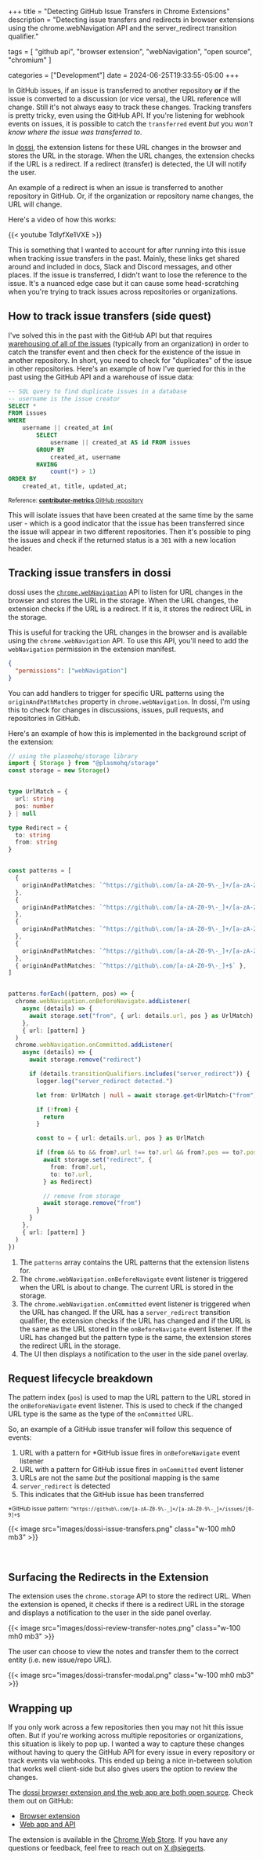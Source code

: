 +++
title = "Detecting GitHub Issue Transfers in Chrome Extensions"
description = "Detecting issue transfers and redirects in browser extensions using the chrome.webNavigation API and the server_redirect transition qualifier."

tags = [
  "github api", 
  "browser extension",
  "webNavigation", 
  "open source",
  "chromium"
]

categories = ["Development"]
date = 2024-06-25T19:33:55-05:00
+++


In GitHub issues, if an issue is transferred to another repository **or** if the issue is converted to a discussion (or vice versa), the URL reference will change. Still it's not always easy to track these changes. Tracking transfers is pretty tricky, even using the GitHub API. If you're listening for webhook events on issues, it is possible to catch the `transferred` event *but* you *won't know where the issue was transferred to*.

In [dossi](https://dossi.dev), the extension listens for these URL changes in the browser and stores the URL in the storage. When the URL changes, the extension checks if the URL is a redirect. If a redirect (transfer) is detected, the UI will notify the user.

An example of a redirect is when an issue is transferred to another repository in GitHub. Or, if the organization or repository name changes, the URL will change.

Here's a video of how this works:

{{< youtube TdlyfXe1VXE >}}


This is something that I wanted to account for after running into this issue when tracking issue transfers in the past. Mainly, these links get shared around and included in docs, Slack and Discord messages, and other places. If the issue is transferred, I didn't want to lose the reference to the issue. It's a nuanced edge case but it can cause some head-scratching when you're trying to track issues across repositories or organizations.

## How to track issue transfers (side quest)

I've solved this in the past with the GitHub API but that requires [warehousing of all of the issues](https://github.com/siegerts/contributor-metrics/tree/main) (typically from an organization) in order to catch the transfer event and then check for the existence of the issue in another repository. In short, you need to check for "duplicates" of the issue in other repositories. Here's an example of how I've queried for this in the past using the GitHub API and a warehouse of issue data:

```sql
-- SQL query to find duplicate issues in a database
-- username is the issue creator
SELECT *
FROM issues
WHERE
	username || created_at in(
		SELECT
			username || created_at AS id FROM issues
		GROUP BY
			created_at, username
		HAVING
			count(*) > 1)
ORDER BY
	created_at, title, updated_at;
```
<small>Reference: [**contributor-metrics** GitHub repository](https://github.com/siegerts/contributor-metrics/blob/93b703e0504f300e441f623b5a5ba3a3d62455f9/chalicelib/transfers.py#L35)
</small>

This will isolate issues that have been created at the same time by the same user - which is a good indicator that the issue has been transferred since the issue will appear in two different repositories. Then it's possible to ping the issues and check if the returned status is a `301` with a new location header.

## Tracking issue transfers in dossi

dossi uses the [`chrome.webNavigation`](https://developer.chrome.com/docs/extensions/reference/api/webNavigation) API to listen for URL changes in the browser and stores the URL in the storage. When the URL changes, the extension checks if the URL is a redirect. If it is, it stores the redirect URL in the storage. 

This is useful for tracking the URL changes in the browser and is available using the `chrome.webNavigation` API. To use this API, you'll need to add the `webNavigation` permission in the extension manifest.

```json
{
  "permissions": ["webNavigation"]
}
```

You can add handlers to trigger for specific URL patterns using the `originAndPathMatches` property in `chrome.webNavigation`. In dossi, I'm using this to check for changes in discussions, issues, pull requests, and repositories in GitHub.

Here's an example of how this is implemented in the background script of the extension:

```ts
// using the plasmohq/storage library
import { Storage } from "@plasmohq/storage"
const storage = new Storage()


type UrlMatch = {
  url: string
  pos: number
} | null

type Redirect = {
  to: string
  from: string
}


const patterns = [
  {
    originAndPathMatches: `^https://github\.com/[a-zA-Z0-9\-_]+/[a-zA-Z0-9\-_]+/discussions/[0-9]+$`,
  },
  {
    originAndPathMatches: `^https://github\.com/[a-zA-Z0-9\-_]+/[a-zA-Z0-9\-_]+/issues/[0-9]+$`,
  },
  {
    originAndPathMatches: `^https://github\.com/[a-zA-Z0-9\-_]+/[a-zA-Z0-9\-_]+/pulls/[0-9]+$`,
  },
  {
    originAndPathMatches: `^https://github\.com/[a-zA-Z0-9\-_]+/[a-zA-Z0-9\-_]+$`,
  },
  { originAndPathMatches: `^https://github\.com/[a-zA-Z0-9\-_]+$` },
]


patterns.forEach((pattern, pos) => {
  chrome.webNavigation.onBeforeNavigate.addListener(
    async (details) => {
      await storage.set("from", { url: details.url, pos } as UrlMatch)
    },
    { url: [pattern] }
  )
  chrome.webNavigation.onCommitted.addListener(
    async (details) => {
      await storage.remove("redirect")

      if (details.transitionQualifiers.includes("server_redirect")) {
        logger.log("server_redirect detected.")

        let from: UrlMatch | null = await storage.get<UrlMatch>("from")

        if (!from) {
          return
        }

        const to = { url: details.url, pos } as UrlMatch

        if (from && to && from?.url !== to?.url && from?.pos == to?.pos) {
          await storage.set("redirect", {
            from: from?.url,
            to: to?.url,
          } as Redirect)

          // remove from storage
          await storage.remove("from")
        }
      }
    },
    { url: [pattern] }
  )
})

```

1. The `patterns` array contains the URL patterns that the extension listens for.
2. The `chrome.webNavigation.onBeforeNavigate` event listener is triggered when the URL is about to change. The current URL is stored in the storage.
3. The `chrome.webNavigation.onCommitted` event listener is triggered when the URL has changed. If the URL has a `server_redirect` transition qualifier, the extension checks if the URL has changed and if the URL is the same as the URL stored in the `onBeforeNavigate` event listener. If the URL has changed but the pattern type is the same, the extension stores the redirect URL in the storage.
4. The UI then displays a notification to the user in the side panel overlay.


## Request lifecycle breakdown

The pattern index (`pos`) is used to map the URL pattern to the URL stored in the `onBeforeNavigate` event listener. This is used to check if the changed URL type is the same as the type of the `onCommitted` URL.

So, an example of a GitHub issue transfer will follow this sequence of events:

1. URL with a pattern for *GitHub issue fires in `onBeforeNavigate` event listener
2. URL with a pattern for GitHub issue fires in `onCommitted` event listener
3. URLs are not the same *but* the positional mapping is the same
4. `server_redirect` is detected
5. This indicates that the GitHub issue has been transferred

<small>*GitHub issue pattern: `^https://github\.com/[a-zA-Z0-9\-_]+/[a-zA-Z0-9\-_]+/issues/[0-9]+$`</small>



{{< image src="images/dossi-issue-transfers.png" class="w-100 mh0 mb3" >}}

<br />

## Surfacing the Redirects in the Extension

The extension uses the `chrome.storage` API to store the redirect URL. When the extension is opened, it checks if there is a redirect URL in the storage and displays a notification to the user in the side panel overlay.

{{< image src="images/dossi-review-transfer-notes.png" class="w-100 mh0 mb3" >}}

The user can choose to view the notes and transfer them to the correct entity (i.e. new issue/repo URL).

{{< image src="images/dossi-transfer-modal.png" class="w-100 mh0 mb3" >}}


## Wrapping up

If you only work across a few repositories then you may not hit this issue often. But if you're working across multiple repositories or organizations, this situation is likely to pop up. I wanted a way to capture these changes without having to query the GitHub API for every issue in every repository or track events via webhooks. This ended up being a nice in-between solution that works well client-side but also gives users the option to review the changes.

The [dossi browser extension and the web app are both open source](/post/dossi-is-now-open-source/). Check them out on GitHub:

- [Browser extension](https://github.com/siegerts/dossi-ext)
- [Web app and API](https://github.com/siegerts/dossi-app)

The extension is available in the [Chrome Web Store](https://chromewebstore.google.com/detail/ogpcmecajeghflaaaennkmknfpeghffm). If you have any questions or feedback, feel free to reach out on [X @siegerts](https://x.com/siegerts).
